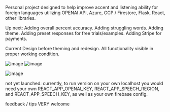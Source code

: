 Personal project designed to help improve accent and listening ability for foreign languages utilizing OPENAI API, Azure, GCP / Firestore, Flask, React, other libraries.

Up next: Adding overall percent accuracy. Adding struggling words. Adding theme. Adding preset responses for free trials/examples. Adding Stripe for payments.

Current Design before theming and redesign. All functionality visible in proper working condition.

![image](https://github.com/shanemion/MimicSpeech/assets/110140524/42e2be11-f351-4b0b-8b29-bccea8a16ed4)
![image](https://github.com/shanemion/MimicSpeech/assets/110140524/3aaa5d40-17df-454b-a897-269cbb5a110b)

![image](https://github.com/shanemion/MimicSpeech/assets/110140524/eb579ba4-73f4-4d83-9d3e-8c45f3f64ebd)


not yet launched: currently, to run version on your own localhost you would need your own REACT_APP_OPENAI_KEY, REACT_APP_SPEECH_REGION, and REACT_APP_SPEECH_KEY, as well as your own firebase config.

feedback / tips VERY welcome
